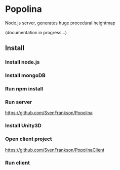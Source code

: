 # Popolina
Node.js server, generates huge procedural heightmap

(documentation in progress...)

## Install

### Install node.js

### Install mongoDB

### Run npm install

### Run server
https://github.com/SvenFrankson/Popolina

### Install Unity3D

### Open client project 
https://github.com/SvenFrankson/PopolinaClient

### Run client

